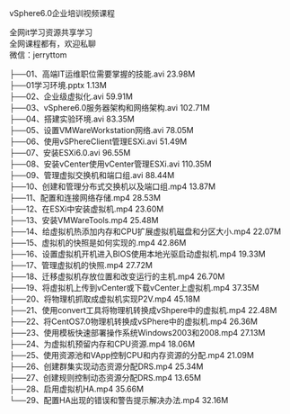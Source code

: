 vSphere6.0企业培训视频课程

全网it学习资源共享学习<br>全网课程都有，欢迎私聊<br>微信：jerryttom<br>

├──01、高端IT运维职位需要掌握的技能.avi 23.98M<br> ├──01学习环境.pptx 1.13M<br> ├──02、企业级虚拟化.avi 59.91M<br> ├──03、vSphere6.0服务器架构和网络架构.avi 102.71M<br> ├──04、搭建实验环境.avi 83.35M<br> ├──05、设置VMWareWorkstation网络.avi 78.05M<br> ├──06、使用vSPhereClient管理ESXi.avi 51.49M<br> ├──07、安装ESXi6.0.avi 96.55M<br> ├──08、安装vCenter使用vCenter管理ESXi.avi 110.35M<br> ├──09、管理虚拟交换机和端口组.avi 88.44M<br> ├──10、创建和管理分布式交换机以及端口组.mp4 13.87M<br> ├──11、配置和连接网络存储.mp4 28.53M<br> ├──12、在ESXi中安装虚拟机.mp4 23.60M<br> ├──13、安装VMWareTools.mp4 25.48M<br> ├──14、给虚拟机热添加内存和CPU扩展虚拟机磁盘和分区大小.mp4 22.07M<br> ├──15、虚拟机的快照是如何实现的.mp4 42.86M<br> ├──16、设置虚拟机开机进入BIOS使用本地光驱启动虚拟机.mp4 19.33M<br> ├──17、管理虚拟机的快照.mp4 27.72M<br> ├──18、迁移虚拟机存放位置和改变运行的主机.mp4 26.70M<br> ├──19、将虚拟机上传到vCenter或下载vCenter上虚拟机.mp4 37.35M<br> ├──20、将物理机抓取成虚拟机实现P2V.mp4 45.18M<br> ├──21、使用convert工具将物理机转换成vShpere中的虚拟机.mp4 22.48M<br> ├──22、将CentOS7.0物理机转换成vSPhere中的虚拟机.mp4 26.36M<br> ├──23、使用模板快速部署操作系统Windows2003和2008.mp4 27.13M<br> ├──24、为虚拟机预留内存和CPU资源.mp4 18.06M<br> ├──25、使用资源池和VApp控制CPU和内存资源的分配.mp4 21.09M<br> ├──26、创建群集实现动态资源分配DRS.mp4 25.34M<br> ├──27、创建规则控制动态资源分配DRS.mp4 13.65M<br> ├──28、启用虚拟机HA.mp4 35.66M<br> └──29、配置HA出现的错误和警告提示解决办法.mp4 32.16M